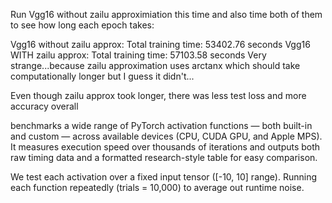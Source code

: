 Run Vgg16 without zailu approximiation this time and also time both of them to see how long each epoch takes:

Vgg16 without zailu approx: Total training time: 53402.76 seconds
Vgg16 WITH zailu approx: Total training time: 57103.58 seconds
Very strange...because zailu approximation uses arctanx which should take computationally longer but I guess it didn't...

Even though zailu approx took longer, there was less test loss and more accuracy overall

benchmarks a wide range of PyTorch activation functions — both built-in and custom — across available devices (CPU, CUDA GPU, and Apple MPS).
It measures execution speed over thousands of iterations and outputs both raw timing data and a formatted research-style table for easy comparison.

We test each activation over a fixed input tensor ([-10, 10] range).
Running each function repeatedly (trials = 10,000) to average out runtime noise.
